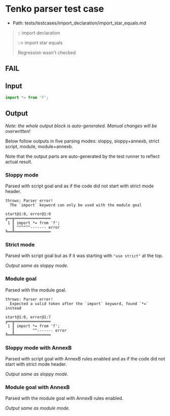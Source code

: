 # Tenko parser test case

- Path: tests/testcases/import_declaration/import_star_equals.md

> :: import declaration
>
> ::> import star equals
>
> Regression wasn't checked

## FAIL

## Input

`````js
import *= from 'f';
`````

## Output

_Note: the whole output block is auto-generated. Manual changes will be overwritten!_

Below follow outputs in five parsing modes: sloppy, sloppy+annexb, strict script, module, module+annexb.

Note that the output parts are auto-generated by the test runner to reflect actual result.

### Sloppy mode

Parsed with script goal and as if the code did not start with strict mode header.

`````
throws: Parser error!
  The `import` keyword can only be used with the module goal

start@1:0, error@1:0
╔══╦════════════════
 1 ║ import *= from 'f';
   ║ ^^^^^^------- error
╚══╩════════════════

`````

### Strict mode

Parsed with script goal but as if it was starting with `"use strict"` at the top.

_Output same as sloppy mode._

### Module goal

Parsed with the module goal.

`````
throws: Parser error!
  Expected a valid token after the `import` keyword, found `*=` instead

start@1:0, error@1:7
╔══╦════════════════
 1 ║ import *= from 'f';
   ║        ^^------- error
╚══╩════════════════

`````

### Sloppy mode with AnnexB

Parsed with script goal with AnnexB rules enabled and as if the code did not start with strict mode header.

_Output same as sloppy mode._

### Module goal with AnnexB

Parsed with the module goal with AnnexB rules enabled.

_Output same as module mode._
